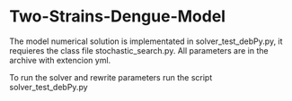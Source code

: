 # Two-Strains-Dengue-Model 
The model numerical solution is implementated in solver_test_debPy.py, it requieres the class file
stochastic_search.py. All parameters are in the archive with extencion yml.

To run the solver and rewrite parameters run the script 
solver_test_debPy.py
